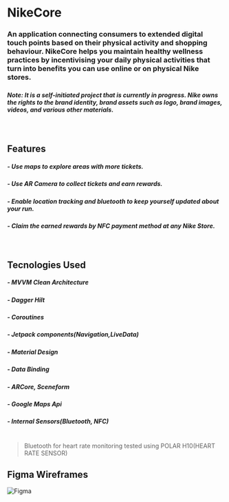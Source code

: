 # NikeCore 
### An application connecting consumers to extended digital touch points based on their physical activity and shopping behaviour. NikeCore helps you maintain healthy wellness practices by incentivising your daily physical activities that turn into benefits you can use online or on physical Nike stores.
##### 
##### Note: It is a self-initiated project that is currently in progress. Nike owns the rights to the brand identity, brand assets such as logo, brand images, videos, and various other materials.


<br/>

## Features
##### - Use maps to explore areas with more tickets.
##### - Use AR Camera to collect tickets and earn rewards.
##### - Enable location tracking and bluetooth to keep yourself updated about your run.
##### - Claim the earned rewards by NFC payment method at any Nike Store.

<br/>

## Tecnologies Used
##### - MVVM Clean Architecture
##### - Dagger Hilt
##### - Coroutines
##### - Jetpack components(Navigation,LiveData)
##### - Material Design
##### - Data Binding
##### - ARCore, Sceneform
##### - Google Maps Api
##### - Internal Sensors(Bluetooth, NFC)
#
> Bluetooth for heart rate monitoring
> tested using POLAR H10(HEART RATE SENSOR)

## Figma Wireframes

![Figma](https://user-images.githubusercontent.com/40695548/134729543-c8b13d84-99dd-4cd1-84ca-1f45c31ef834.png)

